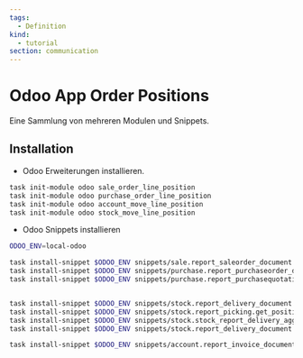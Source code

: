```yaml
---
tags:
  - Definition
kind:
  - tutorial
section: communication
---
```


# Odoo App Order Positions

Eine Sammlung von mehreren Modulen und Snippets.

## Installation

- Odoo Erweiterungen installieren.

```bash
task init-module odoo sale_order_line_position
task init-module odoo purchase_order_line_position
task init-module odoo account_move_line_position
task init-module odoo stock_move_line_position
```

- Odoo Snippets installieren

```bash
ODOO_ENV=local-odoo

task install-snippet $ODOO_ENV snippets/sale.report_saleorder_document.get_position.xml
task install-snippet $ODOO_ENV snippets/purchase.report_purchaseorder_document.get_position.xml
task install-snippet $ODOO_ENV snippets/purchase.report_purchasequotation_document.get_position.xml


task install-snippet $ODOO_ENV snippets/stock.report_delivery_document.get_position.xml
task install-snippet $ODOO_ENV snippets/stock.report_picking.get_position.xml
task install-snippet $ODOO_ENV snippets/stock.stock_report_delivery_aggregated_move_lines.get_position.xml
task install-snippet $ODOO_ENV snippets/stock.report_delivery_document.sort_by_position.xml

task install-snippet $ODOO_ENV snippets/account.report_invoice_document.get_position.xml
```
